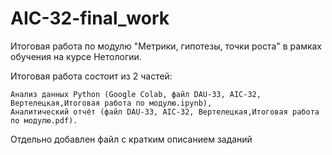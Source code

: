 # AIC-32-final_work
Итоговая работа по модулю "Метрики, гипотезы, точки роста" в рамках обучения на курсе Нетологии.

Итоговая работа состоит из 2 частей:

    Анализ данных Python (Google Colab, файл DAU-33, AIC-32, Вертелецкая,Итоговая работа по модулю.ipynb),
    Аналитический отчёт (файл DAU-33, AIC-32, Вертелецкая,Итоговая работа по модулю.pdf).

Отдельно добавлен файл с кратким описанием заданий
